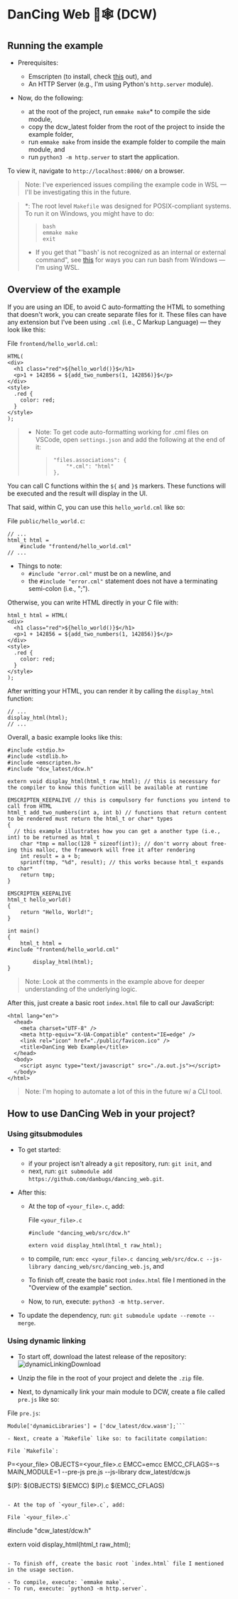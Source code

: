 # DanCing Web 💃🕸 (DCW)

## Running the example

- Prerequisites:

  - Emscripten (to install, check [this](https://emscripten.org/docs/getting_started/downloads.html) out), and
  - An HTTP Server (e.g., I'm using Python's `http.server` module).

- Now, do the following:
  - at the root of the project, run `emmake make`* to compile the side module,
  - copy the dcw_latest folder from the root of the project to inside the example folder,
  - run `emmake make` from inside the example folder to compile the main module, and
  - run `python3 -m http.server` to start the application.

To view it, navigate to `http://localhost:8000/` on a browser.

> Note: I've experienced issues compiling the example code in WSL — I'll be investigating this in the future.

> *: The root level `Makefile` was designed for POSIX-compliant systems. To run it on Windows, you might have to do:
>> ```
>> bash
>> emmake make
>> exit
>> ```
> - If you get that "'bash' is not recognized as an internal or external command", see [this](https://stackoverflow.com/questions/42438587/bash-is-not-recognized-as-an-internal-or-external-command) for ways you can run bash from Windows — I'm using WSL.

## Overview of the example

If you are using an IDE, to avoid C auto-formatting the HTML to something that doesn't work, you can create separate files for it. These files can have any extension but I've been using `.cml` (i.e., C Markup Language) — they look like this:

File `frontend/hello_world.cml`:

```
HTML(
<div>
  <h1 class="red">${hello_world()}$</h1>
  <p>1 + 142856 = ${add_two_numbers(1, 142856)}$</p>
</div>
<style>
  .red {
    color: red;
  }
</style>
);
```

> - Note: To get code auto-formatting working for .cml files on VSCode, open `settings.json` and add the following at the end of it:
>   > ```
>   > "files.associations": {
>   >     "*.cml": "html"
>   > },
>   > ```

You can call C functions within the `${` and `}$` markers. These functions will be executed and the result will display in the UI.

That said, within C, you can use this `hello_world.cml` like so:

File `public/hello_world.c`:

```
// ...
html_t html =
    #include "frontend/hello_world.cml"
// ...
```

- Things to note:
  - `#include "error.cml"` must be on a newline, and
  - the `#include "error.cml"` statement does not have a terminating semi-colon (i.e., ";").

Otherwise, you can write HTML directly in your C file with:

```
html_t html = HTML(
<div>
  <h1 class="red">${hello_world()}$</h1>
  <p>1 + 142856 = ${add_two_numbers(1, 142856)}$</p>
</div>
<style>
  .red {
    color: red;
  }
</style>
);
```

After writting your HTML, you can render it by calling the `display_html` function:

```
// ...
display_html(html);
// ...
```

Overall, a basic example looks like this:

```
#include <stdio.h>
#include <stdlib.h>
#include <emscripten.h>
#include "dcw_latest/dcw.h"

extern void display_html(html_t raw_html); // this is necessary for the compiler to know this function will be available at runtime

EMSCRIPTEN_KEEPALIVE // this is compulsory for functions you intend to call from HTML
html_t add_two_numbers(int a, int b) // functions that return content to be rendered must return the html_t or char* types
{
  // this example illustrates how you can get a another type (i.e., int) to be returned as html_t
    char *tmp = malloc(128 * sizeof(int)); // don't worry about free-ing this malloc, the framework will free it after rendering
    int result = a + b;
    sprintf(tmp, "%d", result); // this works because html_t expands to char*
    return tmp;
}

EMSCRIPTEN_KEEPALIVE
html_t hello_world()
{
    return "Hello, World!";
}

int main()
{
    html_t html =
#include "frontend/hello_world.cml"

        display_html(html);
}
```

> Note: Look at the comments in the example above for deeper understanding of the underlying logic.

After this, just create a basic root `index.html` file to call our JavaScript:

```
<html lang="en">
  <head>
    <meta charset="UTF-8" />
    <meta http-equiv="X-UA-Compatible" content="IE=edge" />
    <link rel="icon" href="./public/favicon.ico" />
    <title>DanCing Web Example</title>
  </head>
  <body>
    <script async type="text/javascript" src="./a.out.js"></script>
  </body>
</html>
```

> Note: I'm hoping to automate a lot of this in the future w/ a CLI tool.

## How to use DanCing Web in your project?

### Using gitsubmodules

- To get started:

  - if your project isn't already a `git` repository, run: `git init`, and
  - next, run: `git submodule add https://github.com/danbugs/dancing_web.git`.

- After this:

  - At the top of `<your_file>.c`, add:

    File `<your_file>.c`

    ```
    #include "dancing_web/src/dcw.h"

    extern void display_html(html_t raw_html);
    ```

  - to compile, run: `emcc <your_file>.c dancing_web/src/dcw.c --js-library dancing_web/src/dancing_web.js`, and
  - To finish off, create the basic root `index.html` file I mentioned in the "Overview of the example" section.
  - Now, to run, execute: `python3 -m http.server`.

- To update the dependency, run: `git submodule update --remote --merge`.

### Using dynamic linking

- To start off, download the latest release of the repository:
  ![dynamicLinkingDownload](https://i.imgur.com/L8LfX17.gif)

- Unzip the file in the root of your project and delete the `.zip` file.

- Next, to dynamically link your main module to DCW, create a file called `pre.js` like so:

File `pre.js`:

```
Module['dynamicLibraries'] = ['dcw_latest/dcw.wasm'];```

- Next, create a `Makefile` like so: to facilitate compilation:

File `Makefile`:

```
P=<your_file>
OBJECTS=<your_file>.c
EMCC=emcc
EMCC_CFLAGS=-s MAIN_MODULE=1 --pre-js pre.js --js-library dcw_latest/dcw.js

$(P): $(OBJECTS)
	$(EMCC) $(P).c $(EMCC_CFLAGS)
```

- At the top of `<your_file>.c`, add:

File `<your_file>.c`

```
#include "dcw_latest/dcw.h"

extern void display_html(html_t raw_html);
```

- To finish off, create the basic root `index.html` file I mentioned in the usage section.

- To compile, execute: `emmake make`.
- To run, execute: `python3 -m http.server`.
